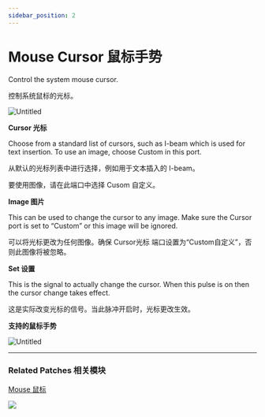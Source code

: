 ```yaml
---
sidebar_position: 2
---
```


# Mouse Cursor 鼠标手势

Control the system mouse cursor.

控制系统鼠标的光标。

![Untitled](https://s3.us-west-2.amazonaws.com/secure.notion-static.com/5c2a5ce8-e4f8-4846-9185-fc9eefbdceeb/Untitled.png?X-Amz-Algorithm=AWS4-HMAC-SHA256&X-Amz-Content-Sha256=UNSIGNED-PAYLOAD&X-Amz-Credential=AKIAT73L2G45EIPT3X45%2F20220602%2Fus-west-2%2Fs3%2Faws4_request&X-Amz-Date=20220602T170022Z&X-Amz-Expires=86400&X-Amz-Signature=3e55b6f9c9e19aa5a6aee742c62299cd9537d8af08f92b1c5f78890963120fed&X-Amz-SignedHeaders=host&response-content-disposition=filename%20%3D%22Untitled.png%22&x-id=GetObject)

**Cursor 光标**

Choose from a standard list of cursors, such as I-beam which is used for text insertion. To use an image, choose Custom in this port.

从默认的光标列表中进行选择，例如用于文本插入的 I-beam。

要使用图像，请在此端口中选择 Cusom 自定义。

**Image 图片**

This can be used to change the cursor to any image. Make sure the Cursor port is set to “Custom” or this image will be ignored.

可以将光标更改为任何图像。确保 Cursor光标 端口设置为“Custom自定义”，否则此图像将被忽略。

**Set 设置**

This is the signal to actually change the cursor. When this pulse is on then the cursor change takes effect.

这是实际改变光标的信号。当此脉冲开启时，光标更改生效。

**支持的鼠标手势**

![Untitled](https://s3.us-west-2.amazonaws.com/secure.notion-static.com/f6629bd8-67ce-4c3e-a01a-7d968a9652e6/Untitled.png?X-Amz-Algorithm=AWS4-HMAC-SHA256&X-Amz-Content-Sha256=UNSIGNED-PAYLOAD&X-Amz-Credential=AKIAT73L2G45EIPT3X45%2F20220602%2Fus-west-2%2Fs3%2Faws4_request&X-Amz-Date=20220602T170030Z&X-Amz-Expires=86400&X-Amz-Signature=81e413697658a68bde3833adbc4e4a9aec0f817a4fdd913b0ef01d4ba61f4ca7&X-Amz-SignedHeaders=host&response-content-disposition=filename%20%3D%22Untitled.png%22&x-id=GetObject)

------

### Related Patches 相关模块

[Mouse 鼠标](./../Interaction/Mouse.md)



![](https://s3.us-west-2.amazonaws.com/secure.notion-static.com/ae1c4b4c-1fbf-4841-ac1c-597eb0cb2a69/Untitled.png?X-Amz-Algorithm=AWS4-HMAC-SHA256&X-Amz-Content-Sha256=UNSIGNED-PAYLOAD&X-Amz-Credential=AKIAT73L2G45EIPT3X45%2F20220602%2Fus-west-2%2Fs3%2Faws4_request&X-Amz-Date=20220602T170038Z&X-Amz-Expires=86400&X-Amz-Signature=ca37a50305b7949002280176768820d52a00284c921d452eab4a71f08dce36bf&X-Amz-SignedHeaders=host&response-content-disposition=filename%20%3D%22Untitled.png%22&x-id=GetObject)
